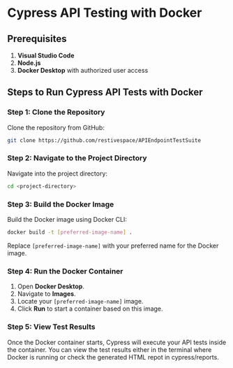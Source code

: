 # Cypress API Testing with Docker

## Prerequisites

1. **Visual Studio Code**
2. **Node.js**
3. **Docker Desktop** with authorized user access

## Steps to Run Cypress API Tests with Docker

### Step 1: Clone the Repository

Clone the repository from GitHub:

```bash
git clone https://github.com/restivespace/APIEndpointTestSuite
```

### Step 2: Navigate to the Project Directory

Navigate into the project directory:

```bash
cd <project-directory>
```

### Step 3: Build the Docker Image

Build the Docker image using Docker CLI:

```bash
docker build -t [preferred-image-name] .
```

Replace `[preferred-image-name]` with your preferred name for the Docker image.

### Step 4: Run the Docker Container

1. Open **Docker Desktop**.
2. Navigate to **Images**.
3. Locate your `[preferred-image-name]` image.
4. Click **Run** to start a container based on this image.

### Step 5: View Test Results

Once the Docker container starts, Cypress will execute your API tests inside the container. You can view the test results either in the terminal where Docker is running or check the generated HTML repot in cypress/reports.
